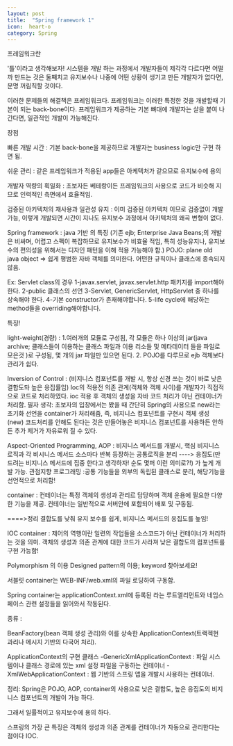 ```yaml
---
layout: post
title:  "Spring framework 1"
icon:  heart-o
category: Spring
---
```


프레임워크란

  '틀'이라고 생각해보자! 시스템을 개발 하는 과정에서 개발자들이 제각각 다르다면 어떨까
만드는 것은 둘째치고 유지보수나 나중에 어떤 상황이 생기고 만든 개발자가 없다면, 분명 꺼림칙할 것이다.

이러한 문제들의 해결책은 프레임워크다. 프레임워크는 이러한 특정한 것을 개발할때 기본이 되는 back-bone이다.
프레임워크가 제공하는 기본 뼈대에 개발자는 살을 붙여 나간다면, 일관적인 개발이 가능해진다.

장점

빠른 개발 시간 : 기본 back-bone을 제공하므로 개발자는 business logic만 구현 하면 됨.  

쉬운 관리 : 같은 프레임워크가 적용된 app들은 아케텍처가 같으므로 유지보수에 용의

개발자 역량의 획일화 : 초보자든 베테랑이든 프레임워크의 사용으로 코드가 비슷해 지므로 인력적인 측면에서 효율적임.

검증된 아키텍처의 재사용과 일관성 유지 : 이미 검증된 아키텍처 이므로 검증없이 개발가능, 이렇게 개발되면 시간이 지나도 유지보수 과정에서
아키텍처의 왜곡 변형이 없다.


Spring framework : java 기반 의 특징
(기존 ejb; Enterprise Java Beans;의 개발은 비싸며, 어렵고 스펙이 복잡하므로 유지보수가 비효율 적임, 특히 성능유지나, 유지보수의 편의성을 위해서는
  디자인 패턴을 이해 적용 가능해야 함.)
POJO: plane old java object => 쉽게 평범한 자바 객체를 의미한다. 어떤한 규칙이나 클래스에 종속되지 않음.

Ex: Servlet class의 경우 1-javax.servlet, javax.servlet.http 패키지를 import해야한다.
                        2-public 클래스의 선언
                        3-Servlet, GenericServlet, HttpServlet 중 하나를 상속해야 한다.
                        4-기본 constructor가 존재해야합니다.
                        5-life cycle에 해당하는 method들을 overriding해야합니다.

특징!

light-weight(경량) : 1.여러개의 모듈로 구성됨, 각 모듈은 하나 이상의 jar(java archive; 클래스들이 이용하는 클래스 파일과 이용 리소들 및 메타데이터 들을 파일로 모은것 )로 구성됨, 몇 개의 jar 파일만 있으면 된다.
                    2. POJO를 다루므로 ejb 객체보다 관리가 쉽다.

Inversion of Control : (비지니스 컴포넌트를 개발 시, 항상 신경 쓰는 것이 바로 낮은 결합도돠 높은 응집률임)
                    Ioc의 적용전 의존 관계(객체와 객체 사이)를 개발자가 직접적으로 코드로 처리하였다. ioc 적용 후 객체의 생성을
                    자바 코드 처리가 아닌 컨테이너가 처리함.
                    필자 생각: 초보자의 입장에서는 봤을 때 간단히 Spring의 사용으로 new라는 초기화 선언을 container가 처리해줌, 즉,
                    비지니스 컴포넌트를 구현시 객체 생성 (new) 코드처리를 안해도 된다는 것은 만들어놓은 비지니스 컴포넌트를 사용하든 안하든
                    추가 제거가 자유로워 질 수 있다.  

Aspect-Oriented Programming, AOP : 비지니스 메서드를 개발시, 핵심 비지니스 로직과 각 비시니스 메서드 소스마다 반복 등장하는 공통로직을 분리
  ----> 응집도(만드려는 비지니스 메서드에 집중 한다고 생각하자! 순도 몇퍼 이런 의미로?!) 가 높게 개발 가능.
  관점지향 프로그래밍 :공통 기능들을 외부의 독립된 클래스로 분리, 해당기능을 선언적으로 처리함!


container : 컨테이너는 특정 객체의 생성과 관리르 담당하며 객체 운용에 필요한 다양한 기능을 제공.
컨테이너는 일반적으로 서버안에 포함되어 배포 및 구동됨.



====>정리 결합도를 낮춰 유지 보수를 쉽게, 비지니스 메서드의 응집도를 높임!





IOC container :
제어의 역행이란 일련의 작업들을 소스코드가 아닌 컨테이너가 처리하는 것을 의미.
객체의 생성과 의존 관계에 대한 코드가 사라져 낮은 결합도의 컴포넌트를 구현 가능함!

Polymorphism 의 이용 Designed pattern의 이용; keyword 찾아보세요!


서블릿 container는 WEB-INF/web.xml의 파일 로딩하여 구동함.

Spring container는 applicationContext.xml에 등록된 <beans>라는 루트엘리먼트와 네임스페이스 관련 설정들을 읽어와서 작동된다.

종류 :

BeanFactory(bean 객체 생성 관리)와 이를 상속한 ApplicationContext(트랙젝현 과리나 메시지 기반의 다국어 처리).

ApplicationContext의 구현 클래스
-GenericXmlApplicationContext : 파일 시스템이나 클래스 경로에 있는 xml 설정 파일을 구동하는 컨테이너
-XmlWebApplicationContext : 웹 기반의 스프링 앱을 개발시 사용하는 컨테이너.




정리: Spring은 POJO, AOP, container의 사용으로 낮은 결합도, 높은 응집도의 비지니스 컴포넌트의 개발이 가능 하다.

그래서 일률적이고 유지보수에 용의 하다.

스프링의 가장 큰 특징은 객체의 생성과 의존 관계를 컨테이너가 자동으로 관리한다는 점이다 IOC.
